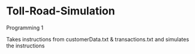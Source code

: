 # Toll-Road-Simulation
Programming 1 

Takes instructions from customerData.txt & transactions.txt and simulates the instructions
